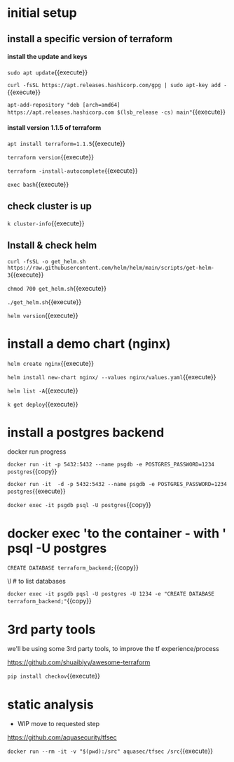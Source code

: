 # initial setup


## install a specific version of terraform

#### install the update and keys

`sudo apt update`{{execute}}

`curl -fsSL https://apt.releases.hashicorp.com/gpg | sudo apt-key add -`{{execute}}    

`apt-add-repository "deb [arch=amd64] https://apt.releases.hashicorp.com $(lsb_release -cs) main"`{{execute}} 

#### install version 1.1.5 of terraform

`apt install terraform=1.1.5`{{execute}}    

`terraform version`{{execute}}    

`terraform -install-autocomplete`{{execute}}    

`exec bash`{{execute}}

## check cluster is up

`k cluster-info`{{execute}}

## Install & check helm

`curl -fsSL -o get_helm.sh https://raw.githubusercontent.com/helm/helm/main/scripts/get-helm-3`{{execute}}

`chmod 700 get_helm.sh`{{execute}}

`./get_helm.sh`{{execute}}

`helm version`{{execute}}

# install a demo chart (nginx)

`helm create nginx`{{execute}}

`helm install new-chart nginx/ --values nginx/values.yaml`{{execute}}

`helm list -A`{{execute}}

`k get deploy`{{execute}}

# install a postgres backend

docker run progress

`docker run -it -p 5432:5432 --name psgdb -e POSTGRES_PASSWORD=1234 postgres`{{copy}}

`docker run -it  -d -p 5432:5432 --name psgdb -e POSTGRES_PASSWORD=1234 postgres`{{execute}}



`docker exec -it psgdb psql -U postgres`{{copy}}

  # docker exec 'to the container - with '  psql -U postgres
  `CREATE DATABASE terraform_backend;`{{copy}}

  \l # to list databases

`docker exec -it psgdb pqsl -U postgres -U 1234 -e "CREATE DATABASE terraform_backend;"`{{copy}}

# 3rd party tools

we'll be using some 3rd party tools, to improve the tf experience/process

https://github.com/shuaibiyy/awesome-terraform

`pip install checkov`{{execute}}

# static analysis

- WIP move to requested step

https://github.com/aquasecurity/tfsec

`docker run --rm -it -v "$(pwd):/src" aquasec/tfsec /src`{{execute}}